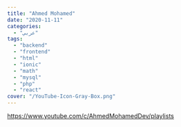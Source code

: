 ```yaml
---
title: "Ahmed Mohamed"
date: "2020-11-11"
categories:
  - "عربي"
tags:
  - "backend"
  - "frontend"
  - "html"
  - "ionic"
  - "math"
  - "mysql"
  - "php"
  - "react"
cover: "/YouTube-Icon-Gray-Box.png"
---
```


https://www.youtube.com/c/AhmedMohamedDev/playlists
